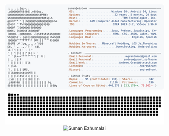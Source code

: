 <a href="https://github.com/thywisdom/thywisdom">
  <picture>
    <source media="(prefers-color-scheme: dark)" srcset="https://raw.githubusercontent.com/thywisdom/thywisdom/main/dark_mode.svg">
    <img alt="Thywisdom's GitHub Profile README" src="https://raw.githubusercontent.com/thywisdom/thywisdom/main/light_mode.svg">
  </picture>
</a>

<div align="center">
  <img src="https://raw.githubusercontent.com/thywisdom/thywisdom/output/github-snake-dark.svg" alt="Snake animation" />
</div> 

<div align="center">
  <img src="https://readme-typing-svg.demolab.com?font=Dancing+Script&size=45&duration=3500&pause=999999&color=6E93B5&center=true&vCenter=true&random=false&width=500&height=60&lines=Suman+Ezhumalai" alt="Suman Ezhumalai" />
</div> 